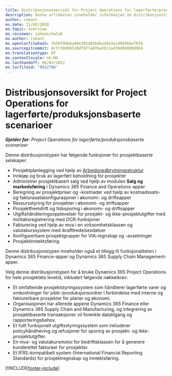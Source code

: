 ```yaml
---
title: Distribusjonsoversikt for Project Operations for lagerførte/produksjonsbaserte scenarioer
description: Denne artikkelen inneholder informasjon om distribusjonstypen, Project Operations for lagerførte/produksjonsbaserte scenarioer.
author: rumant
ms.date: 11/02/2020
ms.topic: overview
ms.reviewer: johnmichalak
ms.author: rumant
ms.openlocfilehash: fb5bf99b6a46e285d03bdbaa9a3acd9d4bbe70f0
ms.sourcegitcommit: 6cfc50d89528df977a8f6a55c1ad39d99800d9b4
ms.translationtype: HT
ms.contentlocale: nb-NO
ms.lasthandoff: 06/03/2022
ms.locfileid: "8922786"
---
```

# <a name="project-operations-for-stockedproduction-based-scenarios-deployment-overview"></a>Distribusjonsoversikt for Project Operations for lagerførte/produksjonsbaserte scenarioer

_**Gjelder for:** Project Operations for lagerførte/produksjonsbaserte scenarioer_


Denne distribusjonstypen har følgende funksjoner for prosjektbaserte selskaper:

- Prosjektplanlegging ved hjelp av [Arbeidsnedbrytningsstruktur](work-breakdown-structures.md)
- Innkjøp og bruk av lagerført beholdning for prosjekter
- Administrer prosjektbasert salg ved hjelp av modulen **Salg og markedsføring** i Dynamics 365 Finance and Operations-apper
- Beregning av prosjektpriser og -kostnader ved hjelp av kostnadssats- og fakturasatskonfigurasjoner i økonomi- og driftsapper
- Ressursstyring for prosjekter i økonomi- og driftsapper
- Prosjektfremdrift og tidssporing i økonomi- og driftsapper
- Utgiftshåndteringsopplevelser for prosjekt- og ikke-prosjektutgifter med mottaksregistrering med OCR-funksjoner
- Fakturering ved hjelp av mva i en virksomhetsklassen og valutakurssystem med ikrafttredelsesdatoer
- Konfigurerbare prosjektgrupper for VIA-regnskap og -avsetninger
- Prosjektinntektsføring

Denne distribusjonstypen inneholder også et tillegg til funksjonaliteten i Dynamics 365 Finance-apper og Dynamics 365 Supply Chain Management-apper.

Velg denne distribusjonstypen for å bruke Dynamics 365 Project Operations for hele prosjektets levetid, inkludert følgende nøkkelkrav:

- Et omfattende prosjektstyringssystem som håndterer lagerførte varer og omkostninger for jobb-/produksjonsordrer i forbindelse med interne og fakturerbare prosjekter for planer og økonomi.
- Organisasjonen har allerede appene Dynamics 365 Finance eller Dynamics 365 Supply Chain and Manufacturing, og integrering av prosjektbaserte transaksjoner vil forenkle datatilgang og rapporteringsbehov.
- Et fullt funksjonelt utgiftsstyringssystem som inkluderer policyhåndheving og refusjoner for sporing av prosjekt- og ikke-prosjektutgifter.
- En mva- og valutakursmotor for bedriftsklassen for å generere kunderettet fakturaer for prosjekter.
- Et IFRS-kompatibelt system (International Financial Reporting Standards) for prosjektregnskap og inntektsføring.



[!INCLUDE[footer-include](../includes/footer-banner.md)]